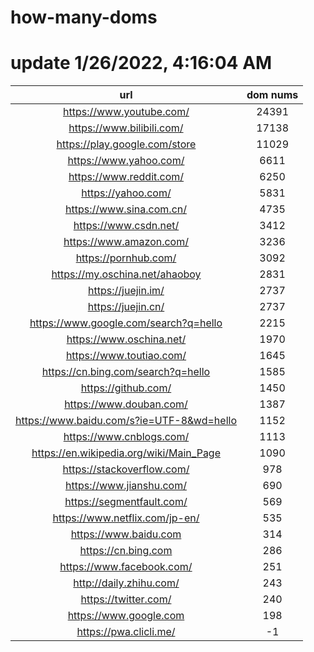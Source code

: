 # how-many-doms

# update 1/26/2022, 4:16:04 AM

url | dom nums
:-: | :-:
https://www.youtube.com/ | 24391
https://www.bilibili.com/ | 17138
https://play.google.com/store | 11029
https://www.yahoo.com/ | 6611
https://www.reddit.com/ | 6250
https://yahoo.com/ | 5831
https://www.sina.com.cn/ | 4735
https://www.csdn.net/ | 3412
https://www.amazon.com/ | 3236
https://pornhub.com/ | 3092
https://my.oschina.net/ahaoboy | 2831
https://juejin.im/ | 2737
https://juejin.cn/ | 2737
https://www.google.com/search?q=hello | 2215
https://www.oschina.net/ | 1970
https://www.toutiao.com/ | 1645
https://cn.bing.com/search?q=hello | 1585
https://github.com/ | 1450
https://www.douban.com/ | 1387
https://www.baidu.com/s?ie=UTF-8&wd=hello | 1152
https://www.cnblogs.com/ | 1113
https://en.wikipedia.org/wiki/Main_Page | 1090
https://stackoverflow.com/ | 978
https://www.jianshu.com/ | 690
https://segmentfault.com/ | 569
https://www.netflix.com/jp-en/ | 535
https://www.baidu.com | 314
https://cn.bing.com | 286
https://www.facebook.com/ | 251
http://daily.zhihu.com/ | 243
https://twitter.com/ | 240
https://www.google.com | 198
https://pwa.clicli.me/ | -1
